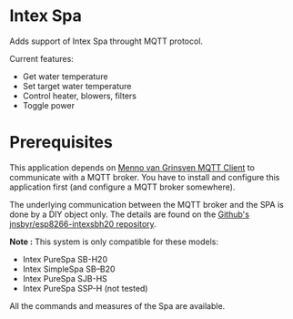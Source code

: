 # Intex Spa

Adds support of Intex Spa throught MQTT protocol.

Current features:
- Get water temperature
- Set target water temperature
- Control heater, blowers, filters
- Toggle power


# Prerequisites

This application depends on [Menno van Grinsven MQTT Client](https://homey.app/fr-fr/app/nl.scanno.mqtt/MQTT-Client) to communicate with a MQTT broker. You have to install and configure this application first (and configure a MQTT broker somewhere).

The underlying communication between the MQTT broker and the SPA is done by a DIY object only. The details are found on the [Github's jnsbyr/esp8266-intexsbh20 repository](https://github.com/jnsbyr/esp8266-intexsbh20).

**Note :** This system is only compatible for these models:
- Intex PureSpa SB-H20
- Intex SimpleSpa SB–B20
- Intex PureSpa SJB-HS
- Intex PureSpa SSP-H (not tested)


All the commands and measures of the Spa are available.
